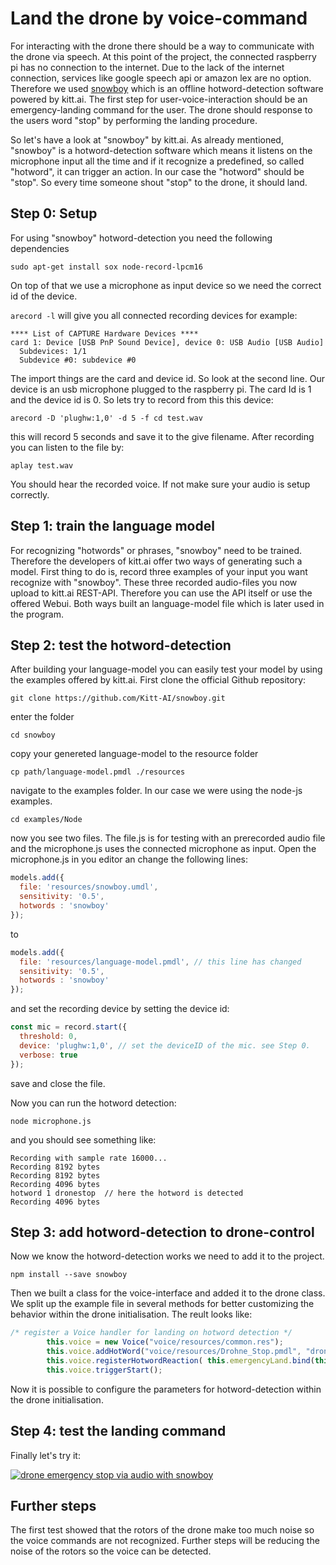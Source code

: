 # Land the drone by voice-command

For interacting with the drone there should be a way to communicate with the drone via speech. 
At this point of the project, the connected raspberry pi has no connection to the internet. 
Due to the lack of the internet connection, services like google speech api or amazon lex are no option. 
Therefore we used [snowboy](https://snowboy.kitt.ai/) which is an offline hotword-detection software powered by kitt.ai. 
The first step for user-voice-interaction should be an emergency-landing command for the user. 
The drone should response to the users word "stop" by performing the landing procedure. 

So let's have a look at "snowboy" by kitt.ai. 
As already mentioned, "snowboy" is a hotword-detection software which means it listens on the microphone input all the time 
and if it recognize a predefined, so called "hotword", it can trigger an action. 
In our case the "hotword" should be "stop". So every time someone shout "stop" to the drone, it should land. 

## Step 0: Setup

For using "snowboy" hotword-detection you need the following dependencies

```
sudo apt-get install sox node-record-lpcm16
```

On top of that we use a microphone as input device so we need the correct id of the device.

```arecord -l``` will give you all connected recording devices
for example:

```
**** List of CAPTURE Hardware Devices ****
card 1: Device [USB PnP Sound Device], device 0: USB Audio [USB Audio]
  Subdevices: 1/1
  Subdevice #0: subdevice #0
```

The import things are the card and device id. So look at the second line.
Our device is an usb microphone plugged to the raspberry pi. The card Id is 1 and the device id is 0.
So lets try to record from this this device:

```arecord -D 'plughw:1,0' -d 5 -f cd test.wav``` 

this will record 5 seconds and save it to the give filename. After recording you can listen to the file by:

```aplay test.wav```

You should hear the recorded voice. If not make sure your audio is setup correctly.

## Step 1: train the language model

For recognizing "hotwords" or phrases, "snowboy" need to be trained. 
Therefore the developers of kitt.ai offer two ways of generating such a model.
First thing to do is, record three examples of your input you want recognize with "snowboy". 
These three recorded audio-files you now upload to kitt.ai REST-API. 
Therefore you can use the API itself or use the offered Webui. 
Both ways built an language-model file which is later used in the program.
  
## Step 2: test the hotword-detection

After building your language-model you can easily test your model by using the examples offered by kitt.ai. 
First clone the official Github repository:

```git clone https://github.com/Kitt-AI/snowboy.git```

enter the folder

```cd snowboy```

copy your genereted language-model to the resource folder

```cp path/language-model.pmdl ./resources```

navigate to the examples folder. In our case we were using the node-js examples.

```cd examples/Node```

now you see two files. The file.js is for testing with an prerecorded audio file and the microphone.js uses the connected microphone as input.
Open the microphone.js in you editor an change the following lines:

``` javascript
models.add({
  file: 'resources/snowboy.umdl',
  sensitivity: '0.5',
  hotwords : 'snowboy'
});
```

to 

``` javascript
models.add({
  file: 'resources/language-model.pmdl', // this line has changed
  sensitivity: '0.5',
  hotwords : 'snowboy'
});
```

and set the recording device by setting the device id:

```javascript
const mic = record.start({
  threshold: 0,
  device: 'plughw:1,0', // set the deviceID of the mic. see Step 0.
  verbose: true
});
```
save and close the file.

Now you can run the hotword detection:

```node microphone.js```

and you should see something like:

```
Recording with sample rate 16000...
Recording 8192 bytes
Recording 8192 bytes
Recording 4096 bytes
hotword 1 dronestop  // here the hotword is detected
Recording 4096 bytes
```

## Step 3: add hotword-detection to drone-control

Now we know the hotword-detection works we need to add it to the project.

```npm install --save snowboy```

Then we built a class for the voice-interface and added it to the drone class.
We split up the example file in several methods for better customizing the behavior within the drone initialisation. 
The reult looks like:

```javascript
/* register a Voice handler for landing on hotword detection */
        this.voice = new Voice("voice/resources/common.res");
        this.voice.addHotWord("voice/resources/Drohne_Stop.pmdl", "dronestop", 0.5); // set the path to the language-model
        this.voice.registerHotwordReaction( this.emergencyLand.bind(this)); // register the callback function which is triggered if the hotword is detected
        this.voice.triggerStart();
```

Now it is possible to configure the parameters for hotword-detection within the drone initialisation. 

## Step 4: test the landing command

Finally let's try it:

[![drone emergency stop via audio with snowboy](http://img.youtube.com/vi/ME8_x6vWVdo/0.jpg)](https://www.youtube.com/watch?v=ME8_x6vWVdo "drone emergency stop via audio with snowboy")

## Further steps

The first test showed that the rotors of the drone make too much noise so the voice commands are not recognized. 
Further steps will be reducing the noise of the rotors so the voice can be detected.